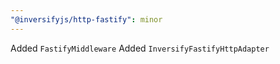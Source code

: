 ```yaml
---
"@inversifyjs/http-fastify": minor
---
```


Added `FastifyMiddleware`
Added `InversifyFastifyHttpAdapter`

